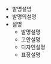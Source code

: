 - 발명설명
- 발명의설명
- 설명
    <ul>
        <li>발명설명</li>
        <li>고안설명</li>
        <li>디자인설명</li>
        <li>표장설명</li>
    </ul>


    